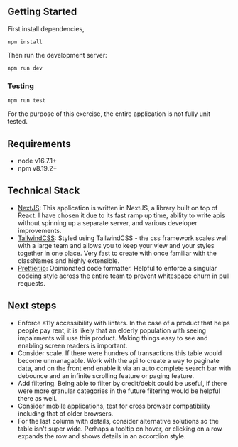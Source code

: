 ## Getting Started

First install dependencies,

`npm install`

Then run the development server:

`npm run dev`

### Testing

`npm run test`

For the purpose of this exercise, the entire application is not fully unit tested.

## Requirements

- node v16.7.1+
- npm v8.19.2+

## Technical Stack

- [NextJS](https://nextjs.org/): This application is written in NextJS, a library built on top of React. I have chosen it due to its fast ramp up time, ability to write apis without spinning up a separate server, and various developer improvements.
- [TailwindCSS](https://tailwindcss.com/): Styled using TailwindCSS - the css framework scales well with a large team and allows you to keep your view and your styles together in one place. Very fast to create with once familiar with the classNames and highly extensible.
- [Prettier.io](https://prettier.io/): Opinionated code formatter. Helpful to enforce a singular codeing style across the entire team to prevent whitespace churn in pull requests.

## Next steps

- Enforce a11y accessibility with linters. In the case of a product that helps people pay rent, it is likely that an elderly
  population with seeing impairments will use this product. Making things easy to see and enabling screen readers is important.
- Consider scale. If there were hundres of transactions this table would become unmanagable. Work with the api to create a way to paginate data, and on the front end enable it via an auto complete search bar with debounce and an infinite scrolling feature or paging feature.
- Add filtering. Being able to filter by credit/debit could be useful, if there were more granular categories in the future filtering would be helpful there as well.
- Consider mobile applications, test for cross browser compatibility including that of older browsers.
- For the last column with details, consider alternative solutions so the table isn't super wide. Perhaps a tooltip on hover, or clicking on a row expands the row and shows details in an accordion style.
